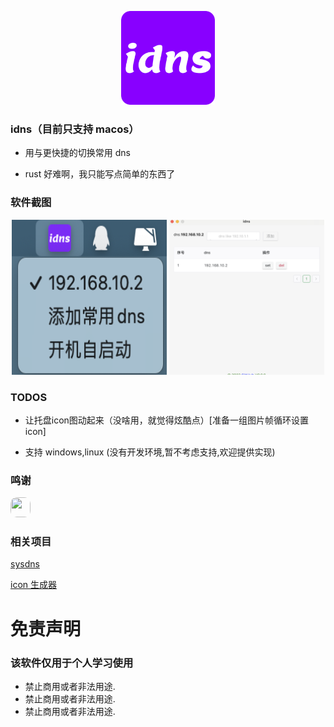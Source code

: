 <p align="center">
  <img src="./app-icon.png" width="150" height="150" />
</p>

### idns（目前只支持 macos）

- 用与更快捷的切换常用 dns

- rust 好难啊，我只能写点简单的东西了

### 软件截图

<p align="center">
  <img src="./screenshot/托盘.png" width="248" height="248" />
  <img src="./screenshot/常用配置.png" width="248" height="248" />
</p>

### TODOS
- 让托盘icon图动起来（没啥用，就觉得炫酷点）[准备一组图片帧循环设置icon]

- 支持 windows,linux (没有开发环境,暂不考虑支持,欢迎提供实现)

### 鸣谢

<p>
  <a href='https://github.com/lencx'>
    <img width="32" style="border-radius: 10px;" height="32" src='https://avatars.githubusercontent.com/u/16164244?v=4' />
  </a>
</p>

### 相关项目

[sysdns](https://github.com/NahidaBuer/sysdns)

[icon 生成器](https://favicon.io/favicon-generator)

# 免责声明

### 该软件仅用于个人学习使用

- 禁止商用或者非法用途.
- 禁止商用或者非法用途.
- 禁止商用或者非法用途.
